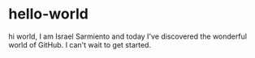 # hello-world
hi world, I am Israel Sarmiento and today I've discovered the wonderful world of GitHub. I can't wait to get started.

